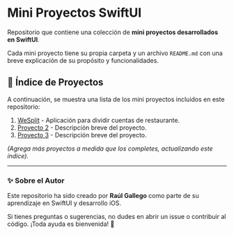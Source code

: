 # Mini Proyectos SwiftUI

Repositorio que contiene una colección de **mini proyectos desarrollados en SwiftUI**.

Cada mini proyecto tiene su propia carpeta y un archivo `README.md` con una breve explicación de su propósito y funcionalidades.

## 📌 Índice de Proyectos

A continuación, se muestra una lista de los mini proyectos incluidos en este repositorio:

1. [WeSplit](https://github.com/kontroldev/Mini-Proyectos-SwiftUI/tree/main/Proyecto%201) - Aplicación para dividir cuentas de restaurante.
2. [Proyecto 2](Proyecto_2/README.md) - Descripción breve del proyecto.
3. [Proyecto 3](Proyecto_3/README.md) - Descripción breve del proyecto.

*(Agrega más proyectos a medida que los completes, actualizando este índice).* 

---

### ✨ Sobre el Autor
Este repositorio ha sido creado por **Raúl Gallego** como parte de su aprendizaje en SwiftUI y desarrollo iOS.

Si tienes preguntas o sugerencias, no dudes en abrir un issue o contribuir al código. ¡Toda ayuda es bienvenida! 🚀